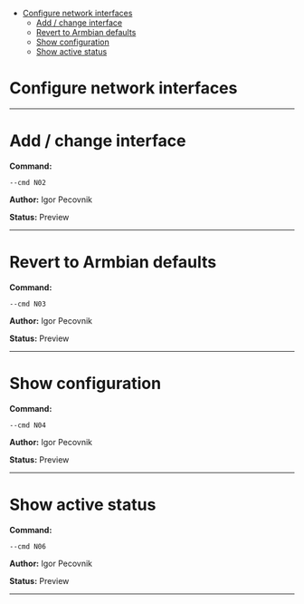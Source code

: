 - [Configure network interfaces](#n01)
  - [Add / change interface](#n02)
  - [Revert to Armbian defaults](#n03)
  - [Show configuration](#n04)
  - [Show active status](#n06)

<a id="n01" style="display:none;"></a>
# Configure network interfaces


***

<a id="n02" style="display:none;"></a>
# Add / change interface
**Command:** 
~~~
--cmd N02
~~~

**Author:** Igor Pecovnik

**Status:** Preview



***

<a id="n03" style="display:none;"></a>
# Revert to Armbian defaults
**Command:** 
~~~
--cmd N03
~~~

**Author:** Igor Pecovnik

**Status:** Preview



***

<a id="n04" style="display:none;"></a>
# Show configuration
**Command:** 
~~~
--cmd N04
~~~

**Author:** Igor Pecovnik

**Status:** Preview



***

<a id="n06" style="display:none;"></a>
# Show active status
**Command:** 
~~~
--cmd N06
~~~

**Author:** Igor Pecovnik

**Status:** Preview



***

